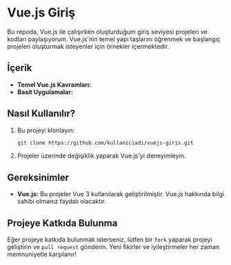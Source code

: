 # Vue.js Giriş 

Bu repoda, Vue.js ile çalışırken oluşturduğum giriş seviyesi projeleri ve kodları paylaşıyorum. Vue.js'nin temel yapı taşlarını öğrenmek ve başlangıç projeleri oluşturmak isteyenler için örnekler içermektedir.

## İçerik

- **Temel Vue.js Kavramları:** 
- **Basit Uygulamalar:**

## Nasıl Kullanılır?

1. Bu projeyi klonlayın:
   ```bash
   git clone https://github.com/kullaniciadi/vuejs-giris.git
   ```
   
2. Projeler üzerinde değişiklik yaparak Vue.js'yi deneyimleyin.

## Gereksinimler

- **Vue.js:** Bu projeler Vue 3 kullanılarak geliştirilmiştir. Vue.js hakkında bilgi sahibi olmanız faydalı olacaktır.

## Projeye Katkıda Bulunma

Eğer projeye katkıda bulunmak isterseniz, lütfen bir `fork` yaparak projeyi geliştirin ve `pull request` gönderin. Yeni fikirler ve iyileştirmeler her zaman memnuniyetle karşılanır!
